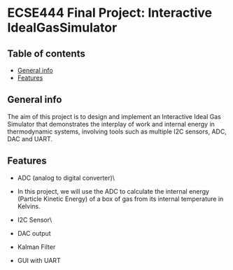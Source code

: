 # ECSE444 Final Project: Interactive IdealGasSimulator
## Table of contents
* [General info](#general-info)
* [Features](#features)
## General info
The aim of this project is to design and implement an Interactive Ideal Gas Simulator that demonstrates the interplay of work and internal energy in thermodynamic systems, involving tools such as multiple I2C sensors, ADC, DAC and UART.
## Features
* ADC (analog to digital converter)\
* In this project, we will use the ADC to calculate the internal energy (Particle Kinetic Energy) of a box of gas from its internal temperature in Kelvins.
* I2C Sensor\

* DAC output
* Kalman Filter
* GUI with UART
